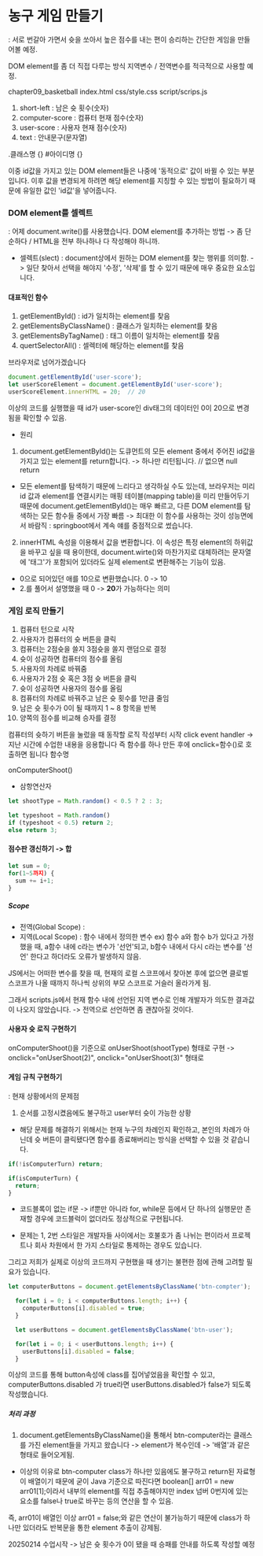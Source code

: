 # 농구 게임 만들기
: 서로 번갈아 가면서 슛을 쏘아서 높은 점수를 내는 편이 승리하는 간단한 게임을 만들어볼 예정.

DOM element를 좀 더 직접 다루는 방식 지역변수 / 전역변수를 적극적으로 사용할 예정.

chapter09_basketball
index.html
css/style.css
script/scrips.js

1. short-left : 남은 슛 횟수(숫자)
2. computer-score : 컴퓨터 현재 점수(숫자)
3. user-score : 사용자 현재 점수(숫자)
4. text : 안내문구(문자열)

.클래스명 {}
#아이디명 {}

이중 id값을 가지고 있는 DOM element들은 나중에 '동적으로' 값이 바뀔 수 있는 부분입니다.
이후 값을 변경되게 하려면 해당 element를 지칭할 수 있는 방법이 필요하기 때문에 유일한 값인 'id값'을 넣어줍니다.


### DOM element를 셀렉트
: 어제 document.write()를 사용했습니다.
DOM element를 추가하는 방법 -> 좀 단순하다 / HTML을 전부 하나하나 다 작성해야 하니까.

- 셀렉트(slect) : document상에서 원하는 DOM element를 찾는 행위를 의미함. -> 일단 찾아서 선택을 해야지 '수정', '삭제'를 할 수 있기 때문에 매우 중요한 요소입니다.

#### 대표적인 함수
1. getElementById() : id가 일치하는 element를 찾음
2. getElementsByClassName() : 클래스가 일치하는 element를 찾음
3. getElementsByTagName() : 태그 이름이 일치하는 element를 찾음
4. quertSelectorAll() : 셀렉터에 해당하는 element를 찾음

브라우저로 넘어가겠습니다

```javascript
document.getElementById('user-score');
let userScoreElement = document.getElementById('user-score');
userScoreElement.innerHTML = 20;  // 20
```
이상의 코드를 실행했을 때 id가 user-score인 div태그의 데이터인 0이 20으로 변경됨을 확인할 수 있음.

- 원리
1. document.getElementById()는 도큐먼트의 모든 element 중에서 주어진 id값을 가지고 있는 element를 return합니다. -> 하나만 리턴됩니다. // 없으면 null return
- 모든 element를 탐색하기 때문에 느리다고 생각하실 수도 있는데, 브라우저는 미리 id 값과 element를 연결시키는 매핑 테이블(mapping table)을 미리 만들어두기 때문에 document.getElementById()는 매우 빠르고, 다른 DOM element를 탐색하는 모든 함수들 중에서 가장 빠름 -> 최대한 이 함수를 사용하는 것이 성능면에서 바람직 : springboot에서 계속 얘를 중점적으로 썼습니다.
2. innerHTML 속성을 이용해서 값을 변환합니다. 이 속성은 특정 element의 하위값을 바꾸고 싶을 때 용이한데, document.wirte()와 마찬가지로 대체하려는 문자열에 '태그'가 포함되어 있더라도 실제 element로 변환해주는 기능이 있음.
- 0으로 되어있던 애를 10으로 변환했습니다. 0 -> 10
- 2.를 풀어서 설명했을 때 0 -> <b>20</b>가 가능하다는 의미

### 게임 로직 만들기
1. 컴퓨터 턴으로 시작
2. 사용자가 컴퓨터의 슛 버튼을 클릭
3. 컴퓨터는 2점슛을 쓸지 3점슛을 쏠지 랜덤으로 결정
4. 슛이 성공하면 컴퓨터의 점수를 올림
5. 사용자의 차례로 바꿔줌
6. 사용자가 2점 슛 혹은 3점 슛 버튼을 클릭
7. 슛이 성공하면 사용자의 점수를 올림
8. 컴퓨터의 차례로 바꿔주고 남은 슛 횟수를 1만큼 줄임
9. 남은 슛 횟수가 0이 될 때까지 1 ~ 8 항목을 반복
10. 양쪽의 점수를 비교해 승자를 결정

컴퓨터의 슛하기 버튼을 눌렀을 때 동작할 로직 작성부터 시작
click event handler -> 지난 시간에 수업한 내용을 응용합니다
즉 함수를 하나 만든 후에 onclick=함수()로 호출하면 됩니다
함수명

onComputerShoot()

- 삼항연산자
```javascript
let shootType = Math.random() < 0.5 ? 2 : 3;

let typeshoot = Math.random()
if (typeshoot < 0.5) return 2;
else return 3;
```

#### 점수판 갱신하기 -> 합
```javascript
let sum = 0;
for(1~5까지) {
  sum += i+1;
}
```


##### Scope
- 전역(Global Scope) : <script>태그나 script 파일 안에 선언된 변수들 중에서 특정 함수를 블록 안에 위치하지 않은 모든 변수를 '전역 변수'라고 함.</script>
- 지역(Local Scope) : 함수 내에서 정의한 변수
    ex) 함수 a와 함수 b가 있다고 가정했을 때, a함수 내에 c라는 변수가 '선언'되고, b함수 내에서 다시 c라는 변수를 '선언' 한다고 하더라도 오류가 발생하지 않음.

JS에서는 어떠한 변수를 찾을 때, 현재의 로컬 스코프에서 찾아본 후에 없으면 클로벌 스코프가 나올 때까지 하나씩 상위의 부모 스코프로 거슬러 올라가게 됨.

그래서 scripts.js에서 현재 함수 내에 선언된 지역 변수로 인해 개발자가 의도한 결과값이 나오지 않았습니다. -> 전역으로 선언하면 좀 괜찮아질 것이다.

#### 사용자 슛 로직 구현하기
onComputerShoot()을 기준으로 
onUserShoot(shootType) 형태로 구현 -> onclick="onUserShoot(2)", onclick="onUserShoot(3)" 형태로 

#### 게임 규칙 구현하기
: 현재 상황에서의 문제점
1. 순서를 고정시켰음에도 불구하고 user부터 슛이 가능한 상황
- 해당 문제를 해결하기 위해서는 현재 누구의 차례인지 확인하고, 본인의 차례가 아닌데 슛 버튼이 클릭됐다면 함수를 종료해버리는 방식을 선택할 수 있을 것 같습니다.

```javascript
if(!isComputerTurn) return;

if(isComputerTurn) {
  return;
}
```
- 코드블록이 없는 if문 -> if뿐만 아니라 for, while문 등에서 단 하나의 실행문만 존재할 경우에 코드블럭이 없더라도 정상적으로 구현됩니다.

- 문제는 1, 2번 스타일은 개발자들 사이에서는 호불호가 좀 나뉘는 편이라서 프로젝트나 회사 차원에서 한 가지 스타일로 통제하는 경우도 있습니다.

그리고 저희가 실제로 이상의 코드까지 구현했을 때 생기는 불편한 점에 관해 고려할 필요가 있습니다.

```javascript
let computerButtons = document.getElementsByClassName('btn-compter');

  for(let i = 0; i < computerButtons.length; i++) {
    computerButtons[i].disabled = true;
  }

  let userButtons = document.getElementsByClassName('btn-user');

  for(let i = 0; i < userButtons.length; i++) {
    userButtons[i].disabled = false;
  }
```

이상의 코드를 통해 button속성에 class를 집어넣었음을 확인할 수 있고, computerButtons.disabled 가 true라면 userButtons.disabled가 false가 되도록 작성했습니다.

##### 처리 과정
1. document.getElementsByClassName()을 통해서 btn-computer라는 클래스를 가진 element들을 가지고 왔습니다 -> element가 복수인데 -> '배열'과 같은 형태로 들어오게됨.

- 이상의 이유로 btn-computer class가 하나만 있음에도 불구하고 return된 자료형이 배열이기 때문에 굳이 Java 기준으로 따진다면
boolean[] arr01 = new arr01[1];이라서 내부의 element를 직접 추출해야지만 index 넘버 0번지에 있는 요소를 false나 true로 바꾸는 등의 연산을 할 수 있음.

즉, arr01이 배열인 이상 arr01 = false;와 같은 연산이 불가능하기 때문에 class가 하나만 있더라도 반복문을 통한 element 추출이 강제됨.


20250214 수업시작 -> 남은 슛 횟수가 0이 됐을 때 승패를 안내를 하도록 작성할 예정
